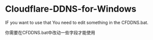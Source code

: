 # Cloudflare-DDNS-for-Windows

IF you want to use that You need to edit something in the CFDDNS.bat.

你需要在CFDDNS.bat中改动一些字段才能使用
